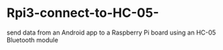 # Rpi3-connect-to-HC-05-
send data from an Android app to a Raspberry Pi board using an HC-05 Bluetooth module
